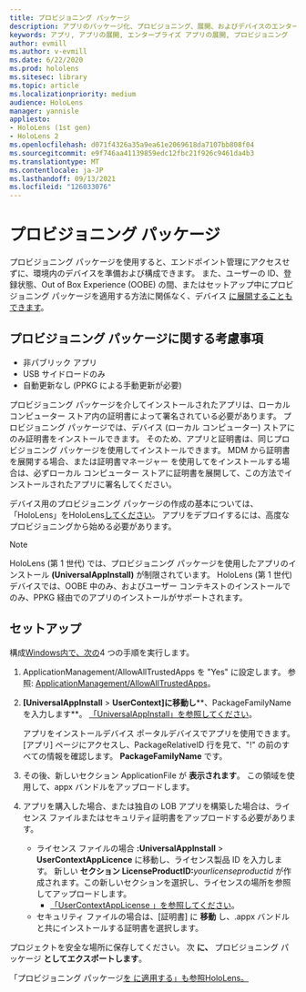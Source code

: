 ```yaml
---
title: プロビジョニング パッケージ
description: アプリのパッケージ化、プロビジョニング、展開、およびデバイスのエンタープライズ アプリの展開についてHoloLensします。
keywords: アプリ, アプリの展開, エンタープライズ アプリの展開, プロビジョニング
author: evmill
ms.author: v-evmill
ms.date: 6/22/2020
ms.prod: hololens
ms.sitesec: library
ms.topic: article
ms.localizationpriority: medium
audience: HoloLens
manager: yannisle
appliesto:
- HoloLens (1st gen)
- HoloLens 2
ms.openlocfilehash: d071f4326a35a9ea61e2069618da7107bb808f04
ms.sourcegitcommit: e9f746aa41139859edc12fbc21f926c9461da4b3
ms.translationtype: MT
ms.contentlocale: ja-JP
ms.lasthandoff: 09/13/2021
ms.locfileid: "126033076"
---
```

# <a name="provisioning-package"></a>プロビジョニング パッケージ

プロビジョニング パッケージを使用すると、エンドポイント管理にアクセスせずに、環境内のデバイスを準備および構成できます。 また、ユーザーの ID、登録状態、Out of Box Experience (OOBE) の間、またはセットアップ中にプロビジョニング パッケージを適用する方法に関係なく、デバイス [に展開することもできます](/hololens/hololens-provisioning##apply-a-provisioning-package-to-hololens-during-setup)。

## <a name="provisioning-packages-considerations"></a>プロビジョニング パッケージに関する考慮事項

* 非パブリック アプリ
* USB サイドロードのみ
* 自動更新なし (PPKG による手動更新が必要)

プロビジョニング パッケージを介してインストールされたアプリは、ローカル コンピューター ストア内の証明書によって署名されている必要があります。 プロビジョニング パッケージでは、デバイス (ローカル コンピューター) ストアにのみ証明書をインストールできます。 そのため、アプリと証明書は、同じプロビジョニング パッケージを使用してインストールできます。 MDM から証明書を展開する場合、または証明書マネージャー を[](certificate-manager.md)使用してをインストールする場合は、必ずローカル コンピューター ストアに証明書を展開して、この方法でインストールされたアプリに署名してください。

デバイス用のプロビジョニング パッケージの作成の基本については、「HoloLens」をHoloLens[してください](/hololens/hololens-provisioning)。 アプリをデプロイするには、高度なプロビジョニングから始める必要があります。

> [!NOTE]
> HoloLens (第 1 世代) では、プロビジョニング パッケージを使用したアプリのインストール **(UniversalAppInstall)** が制限されています。 HoloLens (第 1 世代) デバイスでは、OOBE 中のみ、およびユーザー コンテキストのインストールでのみ、PPKG 経由でのアプリのインストールがサポートされます。

## <a name="setup"></a>セットアップ

構成[Windows内で、次の](https://www.microsoft.com/store/productId/9NBLGGH4TX22)4 つの手順を実行します。

1. ApplicationManagement/AllowAllTrustedApps を "Yes" に設定します。 参照: [ApplicationManagement/AllowAllTrustedApps](/windows/client-management/mdm/policy-csp-applicationmanagement#applicationmanagement-allowalltrustedapps)。

2. **[UniversalAppInstall**  >  **UserContext]に移動し****、PackageFamilyName を入力します**。 [「UniversalAppInstall」を参照してください](/windows/configuration/wcd/wcd-universalappinstall)。

   アプリをインストールデバイス ポータルデバイスでアプリを使用できます。 [アプリ] ページにアクセスし、PackageRelativeID 行を見て、"!" の前のすべての情報を確認します。 **PackageFamilyName** です。

3. その後、新しいセクション ApplicationFile が **表示されます**。 この領域を使用して、appx バンドルをアップロードします。

4. アプリを購入した場合、または独自の LOB アプリを構築した場合は、ライセンス ファイルまたはセキュリティ証明書をアップロードする必要があります。

    - ライセンス ファイルの場合 **:UniversalAppInstall**  >  **UserContextAppLicence** に移動し、ライセンス製品 ID を入力します。 新しい <b>セクション LicenseProductID:</b><i>yourlicenseproductid</i> が作成されます。この新しいセクションを選択し、ライセンスの場所を参照してアップロードします。
        - [「UserContextAppLicense 」を参照してください](/windows/configuration/wcd/wcd-universalappinstall#usercontextapplicense)。
    - セキュリティ ファイルの場合は、[証明書] に **移動** し、.appx バンドルと共にインストールする証明書を選択します。

プロジェクトを安全な場所に保存してください。 次 **に、** プロビジョニング パッケージ **としてエクスポートします**。  

「プロビジョニング パッケージ[を に適用する」も参照HoloLens。](/hololens/hololens-provisioning#apply-a-provisioning-package-to-hololens-during-setup)
